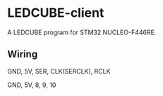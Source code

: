 # LEDCUBE-client

A LEDCUBE program for STM32 NUCLEO-F446RE.

## Wiring
GND, 5V, SER, CLK(SERCLK), RCLK

GND, 5V, 8, 9, 10